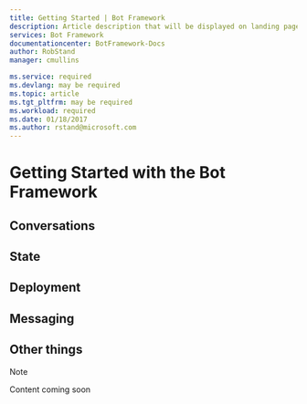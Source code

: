 ```yaml
---
title: Getting Started | Bot Framework
description: Article description that will be displayed on landing pages and in most search results
services: Bot Framework
documentationcenter: BotFramework-Docs
author: RobStand
manager: cmullins

ms.service: required
ms.devlang: may be required
ms.topic: article
ms.tgt_pltfrm: may be required
ms.workload: required
ms.date: 01/18/2017
ms.author: rstand@microsoft.com
---
```

# Getting Started with the Bot Framework

## Conversations

## State

## Deployment

## Messaging

## Other things
> [!NOTE]
> Content coming soon
